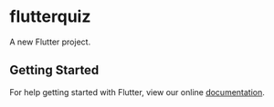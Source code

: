 # flutterquiz

A new Flutter project.

## Getting Started

For help getting started with Flutter, view our online
[documentation](https://flutter.io/).
